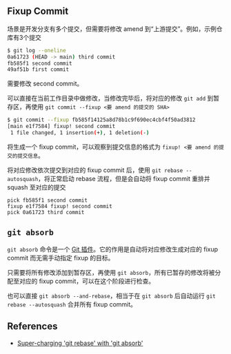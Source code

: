 ## Fixup Commit

场景是开发分支有多个提交，但需要将修改 amend 到“上游提交”。例如，示例仓库有3个提交
```bash
$ git log --oneline
0a61723 (HEAD -> main) third commit
fb585f1 second commit
49af51b first commit
```
需要修改 second commit。

可以直接在当前工作目录中做修改，当修改完毕后，将对应的修改 `git add` 到暂存区，再使用 `git commit --fixup <要 amend 的提交的 SHA>`
```bash
$ git commit --fixup fb585f14125a8d78b1c9f690ec4cbf4f50ad3812
[main e1f7584] fixup! second commit
 1 file changed, 1 insertion(+), 1 deletion(-)
```
将生成一个 fixup commit，可以观察到提交信息的格式为 `fixup! <要 amend 的提交的提交信息`。

将对应修改依次提交到对应的 fixup commit 后，使用 `git rebase --autosquash`，将正常启动 rebase 流程，但是会自动将 fixup commit 重排并 squash 至对应的提交
```gitrebase
pick fb585f1 second commit
fixup e1f7584 fixup! second commit
pick 0a61723 third commit
```

## `git absorb`

`git absorb` 命令是一个 [Git 插件](https://github.com/tummychow/git-absorb)。它的作用是自动将对应修改生成对应的 fixup commit 而无需手动指定 fixup 的目标。

只需要将所有修改添加到暂存区，再使用 `git absorb`，所有已暂存的修改将被分配至对应的 fixup commit，可以在这个阶段进行检查。

也可以直接 `git absorb --and-rebase`，相当于在 `git absorb` 后自动运行 `git rebase --autosquash` 合并所有 fixup commit。

## References

* [Super-charging 'git rebase' with 'git absorb'](https://andrewlock.net/super-charging-git-rebase-with-git-absorb/)
